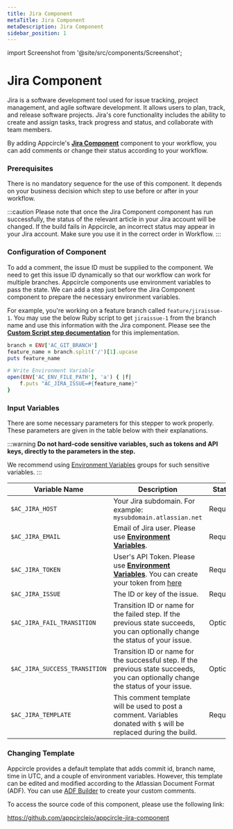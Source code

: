 ```yaml
---
title: Jira Component
metaTitle: Jira Component
metaDescription: Jira Component
sidebar_position: 1
---
```


import Screenshot from '@site/src/components/Screenshot';

# Jira Component

Jira is a software development tool used for issue tracking, project management, and agile software development. It allows users to plan, track, and release software projects. Jira's core functionality includes the ability to create and assign tasks, track progress and status, and collaborate with team members.

By adding Appcircle's [**Jira Component**](https://github.com/appcircleio/appcircle-jira-component/) component to your workflow, you can add comments or change their status according to your workflow.

<Screenshot url='https://cdn.appcircle.io/docs/assets/jira-component1.png' />

### Prerequisites

There is no mandatory sequence for the use of this component. It depends on your business decision which step to use before or after in your workflow.

:::caution
Please note that once the Jira Component component has run successfully, the status of the relevant article in your Jira account will be changed. If the build fails in Appcircle, an incorrect status may appear in your Jira account. Make sure you use it in the correct order in Workflow.
:::

### Configuration of Component

To add a comment, the issue ID must be supplied to the component. We need to get this issue ID dynamically so that our workflow can work for multiple branches. Appcircle components use environment variables to pass the state. We can add a step just before the Jira Component component to prepare the necessary environment variables.

For example, you're working on a feature branch called `feature/jiraissue-1`. You may use the below Ruby script to get `jiraissue-1` from the branch name and use this information with the Jira component. Please see the [**Custom Script step documentation**](/workflows/common-workflow-steps/build-and-test/custom-script) for this implementation.

```ruby
branch = ENV['AC_GIT_BRANCH']
feature_name = branch.split('/')[1].upcase
puts feature_name

# Write Environment Variable
open(ENV['AC_ENV_FILE_PATH'], 'a') { |f|
    f.puts "AC_JIRA_ISSUE=#{feature_name}"
}
```

### Input Variables

There are some necessary parameters for this stepper to work properly. These parameters are given in the table below with their explanations.

<Screenshot url='https://cdn.appcircle.io/docs/assets/BE3049-jiraInput.png' />

:::warning
**Do not hard-code sensitive variables, such as tokens and API keys, directly to the parameters in the step.**

We recommend using [Environment Variables](/environment-variables/) groups for such sensitive variables.
:::

| Variable Name                 | Description                                                                                                                                                                           | Status   |
| ----------------------------- | ------------------------------------------------------------------------------------------------------------------------------------------------------------------------------------- | -------- |
| `$AC_JIRA_HOST`               | Your Jira subdomain. For example: `mysubdomain.atlassian.net`                                                                                                                         | Required |
| `$AC_JIRA_EMAIL`              | Email of Jira user. Please use [**Environment Variables**](/environment-variables/).                                                                                                  | Required |
| `$AC_JIRA_TOKEN`              | User's API Token. Please use [**Environment Variables**](/environment-variables/). You can create your token from [here](https://id.atlassian.com/manage-profile/security/api-tokens) | Required |
| `$AC_JIRA_ISSUE`              | The ID or key of the issue.                                                                                                                                                           | Required |
| `$AC_JIRA_FAIL_TRANSITION`    | Transition ID or name for the failed step. If the previous state succeeds, you can optionally change the status of your issue.                                                        | Optional |
| `$AC_JIRA_SUCCESS_TRANSITION` | Transition ID or name for the successful step. If the previous state succeeds, you can optionally change the status of your issue.                                                    | Optional |
| `$AC_JIRA_TEMPLATE`           | This comment template will be used to post a comment. Variables donated with `$` will be replaced during the build.                                                                   | Required |

### Changing Template

Appcircle provides a default template that adds commit id, branch name, time in UTC, and a couple of environment variables. However, this template can be edited and modified according to the Atlassian Document Format (ADF). You can use [ADF Builder](https://developer.atlassian.com/cloud/jira/platform/apis/document/playground/) to create your custom comments.

To access the source code of this component, please use the following link:

https://github.com/appcircleio/appcircle-jira-component
